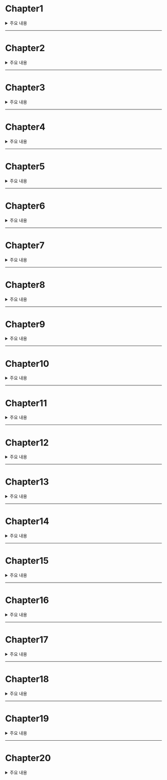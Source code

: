 # Chapter1

<details><summary>주요 내용
</summary>

  ## Hello, World!
  
- 클래스에서 완전히 독립된 함수를 가질 수 있으며 이를 **패키지 레벨 함수**라고 한다
- 타입을 맨 끝에 적는다 
  
```kotlin
  fun main(){
    println("Hello World!")
  }
  
  fun add(a : Int, b : Int) : Int {
    return a+b
  }
```

</details>

---


# Chapter2
<details><summary>주요 내용
</summary>

## 표현식(Expression)
 - 하나의 값으로 수렴하는 수식 뭉치를 **표현식**이라고 한다
 - 코틀린에서는 표현식이 단독으로 오는 것을 허용한다
  
```kotlin 
  fun main(args: Array<String>) : Unit{
    53 + 62 - 126
  }
  
  fun main(args: Array<String>) : Unit{
    println(53 +
          62
          -126) 
  //가능하다
  }
  
  
```
  
  
  
</details>


---


# Chapter3
<details><summary>주요 내용
</summary>

## 변수(Variable)
  
```kotlin
fun main(args:Array<String>) : Unit {
    var total : Int
    total = 0

    val a : Int = 10 + 53 - 7
    println(a)

    val b : Int = 43 + 75 + a
    println(b)

    total = a + b
    println(total)
}
  
  
```

  
  
  
</details>


---



# Chapter4
<details><summary>주요 내용
</summary>



  
  
  
</details>



---




# Chapter5
<details><summary>주요 내용
</summary>



  
  
  
</details>



---





# Chapter6
<details><summary>주요 내용
</summary>



  
  
  
</details>



---




# Chapter7
<details><summary>주요 내용
</summary>



  
  
  
</details>



---




# Chapter8
<details><summary>주요 내용
</summary>



  
  
  
</details>





---





# Chapter9
<details><summary>주요 내용
</summary>



  
  
  
</details>


---




# Chapter10
<details><summary>주요 내용
</summary>



  
  
  
</details>


---




# Chapter11
<details><summary>주요 내용
</summary>



  
  
  
</details>

---


# Chapter12
<details><summary>주요 내용
</summary>



  
  
  
</details>

---


# Chapter13
<details><summary>주요 내용
</summary>



  
  
  
</details>

---


# Chapter14
<details><summary>주요 내용
</summary>



  
  
  
</details>




---


# Chapter15
<details><summary>주요 내용
</summary>



  
  
  
</details>





---


# Chapter16
<details><summary>주요 내용
</summary>



  
  
  
</details>





---


# Chapter17
<details><summary>주요 내용
</summary>



  
  
  
</details>





---


# Chapter18
<details><summary>주요 내용
</summary>



  
  
  
</details>



---


# Chapter19
<details><summary>주요 내용
</summary>



  
  
  
</details>



---


# Chapter20
<details><summary>주요 내용
</summary>



  
  
  
</details>
